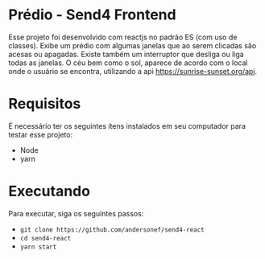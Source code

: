 # Prédio - Send4 Frontend
Esse projeto foi desenvolvido com reactjs no padrão ES (com uso de classes). Exibe um prédio com algumas janelas que ao serem clicadas são acesas ou apagadas.
Existe também um interruptor que desliga ou liga todas as janelas. O céu bem como o sol, aparece de acordo com o local onde o usuário se encontra, utilizando a api https://sunrise-sunset.org/api.

# Requisitos
É necessário ter os seguintes ítens instalados em seu computador para testar esse projeto:
 - Node
 - yarn

# Executando
Para executar, siga os seguintes passos:

- ```git clone https://github.com/andersonef/send4-react```
- ```cd send4-react```
- ```yarn start```